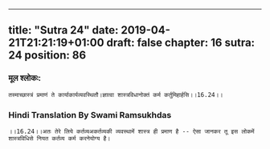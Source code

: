 
---
title: "Sutra 24"
date: 2019-04-21T21:21:19+01:00
draft: false
chapter: 16
sutra: 24
position: 86
---
### मूल श्लोकः:
```
तस्माच्छास्त्रं प्रमाणं ते कार्याकार्यव्यवस्थितौ।ज्ञात्वा शास्त्रविधानोक्तं कर्म कर्तुमिहार्हसि।।16.24।।

```

### Hindi Translation By Swami Ramsukhdas
```
।।16.24।।अतः तेरे लिये कर्तव्यअकर्तव्यकी व्यवस्थामें शास्त्र ही प्रमाण है -- ऐसा जानकर तू इस लोकमें शास्त्रविधिसे नियत कर्तव्य कर्म करनेयोग्य है।

```

